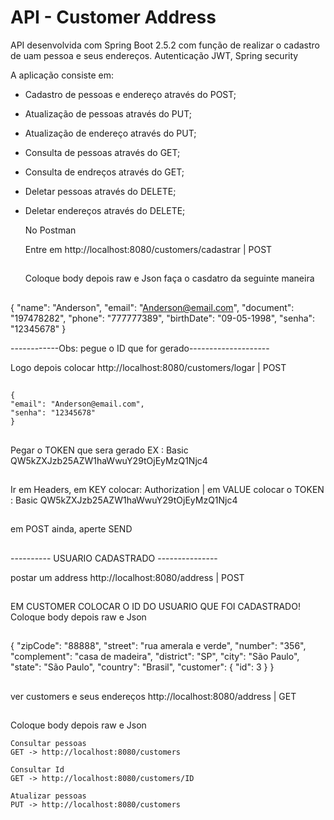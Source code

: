 # API - Customer Address

API desenvolvida com Spring Boot 2.5.2 com função de realizar o cadastro de uam pessoa e seus endereços. Autenticação JWT, Spring security

A aplicação consiste em:
- Cadastro de pessoas e endereço através do POST;
- Atualização de pessoas através do PUT;
- Atualização de endereço através do PUT;
- Consulta de  pessoas através do GET;
- Consulta de endreços através do GET;
- Deletar pessoas através do DELETE;
- Deletar endereços através do DELETE;

   No Postman
   
   Entre em http://localhost:8080/customers/cadastrar | POST
   ##
   Coloque body depois raw e Json
   faça o casdatro da seguinte maneira
   ##
{
    "name": "Anderson",
    "email": "Anderson@email.com",
    "document": "197478282",
    "phone": "777777389",
    "birthDate": "09-05-1998",
    "senha": "12345678"
}

------------Obs: pegue o ID que for gerado--------------------

Logo depois colocar http://localhost:8080/customers/logar | POST
 ##
    {
	"email": "Anderson@email.com",
	"senha": "12345678"
    }
 ##
Pegar o TOKEN que sera gerado EX : Basic QW5kZXJzb25AZW1haWwuY29tOjEyMzQ1Njc4
 ##
Ir em Headers, em KEY colocar: Authorization | em VALUE colocar o TOKEN : Basic QW5kZXJzb25AZW1haWwuY29tOjEyMzQ1Njc4
 ##
em POST ainda, aperte SEND
 ##
---------- USUARIO CADASTRADO ---------------

postar um address http://localhost:8080/address | POST
 ##
EM CUSTOMER COLOCAR O ID DO USUARIO QUE FOI CADASTRADO!
Coloque body depois raw e Json
 ##
{
    "zipCode": "88888",
    "street": "rua amerala e verde",
    "number": "356",
    "complement": "casa de madeira",
    "district": "SP",
    "city": "São Paulo",
    "state": "São Paulo",
    "country": "Brasil",
    "customer": { "id": 3 }
}
 ##
ver customers e seus endereços http://localhost:8080/address | GET
 ##
Coloque body depois raw e Json

    Consultar pessoas
    GET -> http://localhost:8080/customers

    Consultar Id
    GET -> http://localhost:8080/customers/ID
 
    Atualizar pessoas
    PUT -> http://localhost:8080/customers

